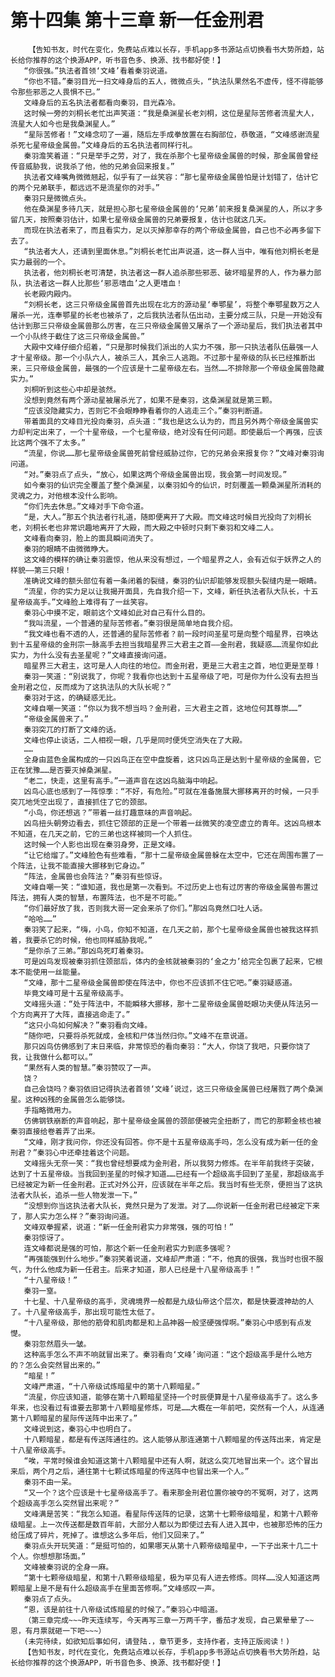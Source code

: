 # 第十四集 第十三章 新一任金刑君
        【告知书友，时代在变化，免费站点难以长存，手机app多书源站点切换看书大势所趋，站长给你推荐的这个换源APP，听书音色多、换源、找书都好使！】
       “你很强。”执法者首领‘文峰’看着秦羽说道。
       “你也不错。”秦羽目光一扫文峰身后的五人，微微点头，“执法队果然名不虚传，怪不得能够令那些邪恶之人畏惧不已。”
       文峰身后的五名执法者都看向秦羽，目光森冷。
       这时候一旁的刘桐长老忙出声笑道：“我是桑渊星长老刘桐，这位是星际苦修者流星大人，流星大人如今也是我桑渊星人。”
       “星际苦修者！”文峰念叨了一遍，随后左手成拳放置在右胸部位，恭敬道，“文峰感谢流星杀死七星帝级金属兽。”文峰身后的五名执法者同样行礼。
       秦羽澹笑着道：“只是举手之劳，对了，我在杀那个七星帝级金属兽的时候，那金属兽曾经传音威胁我，说我杀了他，他的兄弟会回来报复。”
       执法者文峰嘴角微微翘起，似乎有了一丝笑容：“那七星帝级金属兽怕是计划错了，估计它的两个兄弟联手，都远远不是流星你的对手。”
       秦羽只是微微点头。
       他在桑渊星多待几天，就是担心那七星帝级金属兽的‘兄弟’前来报复桑渊星的人，所以才多留几天，按照秦羽估计，如果七星帝级金属兽的兄弟要报复，估计也就这几天。
       而现在执法者来了，而且看实力，足以灭掉那幸存的两个帝级金属兽，自己也不必再多留下去了。
       “执法者大人，还请到里面休息。”刘桐长老忙出声说道，这一群人当中，唯有他刘桐长老是实力最弱的一个。
       执法者，他刘桐长老可清楚，执法者这一群人追杀那些邪恶、破坏暗星界的人，作为暴力部队，执法者这一群人比那些‘邪恶嗜血’之人更嗜血！
       长老殿内殿内。
       “刘桐长老，这三只帝级金属兽首先出现在北方的源动星‘奉鄂星’，将整个奉鄂星数万之人屠杀一光，连奉鄂星的长老也被杀了，之后我执法者队伍出动，主要分成三队，只是一开始没有估计到那三只帝级金属兽那么厉害，在三只帝级金属兽又屠杀了一个源动星后，我们执法者其中一个小队终于截住了这三只帝级金属兽。”
       大殿中文峰仔细介绍着，“只是那时候我们派出的人实力不强，那一只执法者队伍最强一人才十星帝级。那一个小队六人，被杀三人，其余三人逃跑。不过那十星帝级的队长已经推断出来，三只帝级金属兽，最强的一个应该是十二星帝级左右。当然……不排除那一个帝级金属兽隐藏实力。”
       刘桐听到这些心中却是骇然。
       没想到竟然有两个源动星被屠杀光了，如果不是秦羽，这桑渊星就是第三颗。
       “应该没隐藏实力，否则它不会眼睁睁看着你的人逃走三个。”秦羽判断道。
       带着面具的文峰目光投向秦羽，点头道：“我也是这么认为的，而且另外两个帝级金属兽实力却判定出来了，一个十星帝级，一个七星帝级，绝对没有任何问题。即使最后一个再强，应该比这两个强不了太多。”
       “流星，你说……那七星帝级金属兽死前曾经威胁过你，它的兄弟会来报复你？”文峰对秦羽询问道。
       “对。”秦羽点了点头，“放心，如果这两个帝级金属兽出现，我会第一时间发现。”
       如今秦羽的仙识完全覆盖了整个桑渊星，以秦羽如今的仙识，时刻覆盖一颗桑渊星所消耗的灵魂之力，对他根本没什么影响。
       “你们先去休息。”文峰对手下命令道。
       “是，大人。”那五个执法者行礼道，随即便离开了大殿。而文峰这时候目光投向了刘桐长老，刘桐长老也非常识趣地离开了大殿，而大殿之中顿时只剩下秦羽和文峰二人。
       文峰看向秦羽，脸上的面具瞬间消失了。
       秦羽的眼睛不由微微睁大。
       这文峰的模样的确让秦羽震惊，他从来没有想过，一个暗星界之人，会有近似于妖界之人的样貌——第三只眼！
       准确说文峰的额头部位有着一条闭着的裂缝，秦羽的仙识却能够发现额头裂缝内是一眼睛。
       “流星，你的实力足以让我揭开面具，先自我介绍一下，文峰，新任执法者队大队长，十五星帝级高手。”文峰脸上难得有了一丝笑容。
       秦羽心中摸不定，眼前这个文峰如此对自己有什么目的。
       “我叫流星，一个普通的星际苦修者。”秦羽很是简单地自我介绍。
       “我文峰也看不透的人，还普通的星际苦修者？前一段时间圣星可是向整个暗星界，召唤达到十五星帝级的金刑宗一脉高手去担当我暗星界三大君主之首——金刑君，我疑惑……流星你如此实力，为什么没有去圣星呢？”文峰直接询问道。
       暗星界三大君主，这可是人人向往的地位。而金刑君，更是三大君主之首，地位更是至尊！
       秦羽一笑道：“别说我了，你呢？我看你也达到十五星帝级了吧，可是你为什么没有去担当金刑君之位，反而成为了这执法队的大队长呢？”
       秦羽对于这，的确疑惑无比。
       文峰自嘲一笑道：“你以为我不想当吗？金刑君，三大君主之首，这地位何其尊崇……”
       “帝级金属兽来了。”
       秦羽突兀的打断了文峰的话。
       文峰也停止谈话，二人相视一眼，几乎是同时便凭空消失在了大殿。
       ……
       全身由蓝色金属构成的一只凶鸟正在空中盘旋着，这只凶鸟正是达到十星帝级的金属兽，它正在犹豫……是否要灭掉桑渊星。
       “老二，快走，这里有高手。”一道声音在这凶鸟脑海中响起。
       凶鸟心底也感到了一阵惊季：“不好，有危险。”可就在准备施展大挪移离开的时候，一只手突兀地凭空出现了，直接抓住了它的颈部。
       “小鸟，你还想逃？”带着一丝打趣意味的声音响起。
       凶鸟扭头朝旁边看去，抓住它颈部的正是一个带着一丝微笑的凌空虚立的青年。这凶鸟根本不知道，在几天之前，它的三弟也这样被同一个人抓住。
       这时候一个人影也出现在秦羽身旁，正是文峰。
       “让它给熘了。”文峰脸色有些难看，“那十二星帝级金属兽躲在太空中，它还在周围布置了一个阵法，让我不能直接大挪移到它身边。”
       “阵法，金属兽也会阵法？”秦羽有些惊讶。
       文峰自嘲一笑：“谁知道，我也是第一次看到。不过历史上也有过厉害的帝级金属兽布置过阵法，拥有人类的智慧，布置阵法，也不是不可能。”
       “你们最好放了我，否则我大哥一定会来杀了你们。”那凶鸟竟然口吐人话。
       “哈哈……”
       秦羽笑了起来，“嗨，小鸟，你知不知道，在几天之前，那个七星帝级金属兽也被我这样抓着，我要杀它的时候，他也同样威胁我呢。”
       “是你杀了三弟。”那凶鸟死盯着秦羽。
       可是凶鸟发现被秦羽抓住颈部后，体内的金核就被秦羽的‘金之力’给完全包裹了起来，它根本不能使用一丝能量。
       “文峰，那十二星帝级金属兽即使在阵法中，你也不应该抓不住它吧。”秦羽疑惑道。
       毕竟文峰可是十五星帝级高手。
       文峰摇头道：“处于阵法中，不能瞬移大挪移，那十二星帝级金属兽眨眼功夫便从阵法另一个方向离开了大阵，直接逃命走了。”
       “这只小鸟如何解决？”秦羽看向文峰。
       “随你吧，只要将杀死就成，金核和尸体当然归你。”文峰不在意说道。
       那只凶鸟仿佛感到了末日来临，非常惊恐的看向秦羽：“大人，你饶了我吧，只要你饶了我，让我做什么都可以。”
       “果然有人类的智慧。”秦羽赞叹了一声。
       饶？
       自己会饶吗？秦羽依旧记得执法者首领‘文峰’说过，这三只帝级金属兽已经屠戮了两个桑渊星。这种凶残的金属兽怎么能够饶。
       手指略微用力。
       仿佛钢铁崩断的声音响起，那十星帝级金属兽的颈部便被完全扭断了，而它的那颗金核也被秦羽直接给卷着弄了出来。
       “文峰，刚才我问你，你还没有回答。你不是十五星帝级高手吗，怎么没有成为新一任的金刑君？”秦羽心中还牵挂着这个问题。
       文峰摇头无奈一笑：“我也曾经想要成为金刑君，所以我努力修炼。在半年前我终于突破，达到了十五星帝级。当我回到圣星的时候才知道……已经有一个超级高手回到了圣星，那超级高手已经被定为新一任金刑君。正式对外公开，应该就在半年之后。我当时有些无奈，便担当了这执法者大队长，追杀一些人物发泄一下。”
       “没想到你当这执法者大队长，竟然只是为了发泄。对了……你说新一任金刑君已经被定下来了，那人实力怎么样？”秦羽询问道。
       文峰双拳握紧，说道：“新一任金刑君实力非常强，强的可怕！”
       秦羽惊讶了。
       连文峰都说是强的可怕，那这个新一任金刑君实力到底多强呢？
       “再强能强到什么地步。”秦羽笑着说道，文峰却严肃道：“不，他真的很强，我当时也很不服气，为什么他成为新一任君主。后来才知道，那人已经是十八星帝级高手！”
       “十八星帝级！”
       秦羽一窒。
       十七星、十八星帝级的高手，灵魂境界一般都是九级仙帝这个层次，都是快要渡神劫的人了。十八星帝级高手，那出现可能性太低了。
       “十八星帝级，那他的筋骨和肌肉都是和上品神器一般坚硬强悍啊。”秦羽心中感到有点发憷。
       秦羽忽然眉头一皱。
       这种高手怎么不声不响就冒出来了。秦羽看向‘文峰’询问道：“这个超级高手是什么地方的？怎么会突然冒出来的。”
       “暗星！”
       文峰严肃道，“十八帝级试炼暗星中的第十八颗暗星。”
       “流星，你应该知道，能够在第十八颗暗星坚持一个时辰便算是十八星帝级高手了。这么多年来，也没看过有谁要去那第十八颗暗星修炼，可是……大概在一年前吧，突然有一个人，从连通第十八颗暗星的星际传送阵中出来了。”
       文峰说到这，秦羽心中也明白了。
       十八颗暗星，都是有传送阵通往的。这人能够从那连通第十八颗暗星的传送阵出来，肯定是十八星帝级高手。
       “唉，平常时候谁会知道这第十八颗暗星中还有人啊，就这么突兀地冒出来一个。这个冒出来后，两个月之后，通往第十七颗试炼暗星的传送阵中也冒出来一个人。”
       秦羽不由一呆。
       “又一个？这个应该是十七星帝级高手了。看来那金刑君位置你被夺的不冤啊，对了，这两个超级高手怎么突然冒出来呢？”
       文峰满是苦笑：“我怎么知道。看星际传送阵的记录，这第十七颗帝级暗星，和第十八颗帝级暗星。上一次传送都是数百年前，大部分人都以为即使过去有人进入其中，也被那恐怖的压力给压成了碎片，死掉了。谁想这么多年后，他们又回来了。”
       秦羽点头开玩笑道：“是挺可怕的，如果哪天从第十八颗帝级暗星中，一下子出来十几二十个人。你想想那场面。”
       文峰被秦羽说的全身一麻。
       “第十七颗帝级暗星，和第十八颗帝级暗星，极为罕见有人进去修炼。同样……没人知道这两颗暗星上是不是有什么超级高手在里面苦修啊。”文峰感叹一声。
       秦羽点了点头。
       “恩，该是前往十八帝级试炼暗星的时候了。”秦羽心中暗道。
       （第三章完成~~~昨天连续写，今天再写三章一万两千字，番茄才发现，自己累晕晕了~~恩，有月票就砸一下吧~~~）
       (未完待续，如欲知后事如何，请登陆.，章节更多，支持作者，支持正版阅读！)
       【告知书友，时代在变化，免费站点难以长存，手机app多书源站点切换看书大势所趋，站长给你推荐的这个换源APP，听书音色多、换源、找书都好使！】